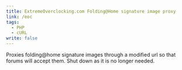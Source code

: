 ```yaml
---
title: ExtremeOverclocking.com Folding@Home signature image proxy
link: /eoc
tags: 
  - PHP
  - cURL
write: false
---
```


Proxies folding@home signature images through a modified url so that forums will accept them. Shut down as it is no longer needed.